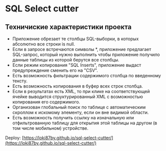 # SQL Select cutter

## Техничиские характеристики проекта

* Приложение обрезает те столбцы SQL-выборки, в которых абсолютно все строки is null.
* Если в запросе встречаются символы *, приложение предлагает SQL-запрос, который нужно выполнить чтобы приложение получило данные таблицы из которой берутся все столбцы.
* Если режим копирования "SQL Inserts", приложение выдаст предупреждение сменить его на "CSV".
* Есть возможность фильтрации содержимого столбца по введенному тексту.
* Есть возможность копирования в буфер всех строк столбца.
* Если в результатах есть XML, то при клике на соответствующей ячейке выводится структурированный XML с возможностью копирования его содержимого.
* Организован глобальный поиск по таблице с автоматическим скроллом к искомому элементу, если он вне видимой области.
* Есть возможность получить ссылку на изначальную или отфильтрованную таблицу для открытия этой таблицы на другом (в том числе мобильном) устройстве.

Deploy: [https://loki87by.github.io/sql-select-cutter/](https://loki87by.github.io/sql-select-cutter/)
